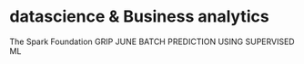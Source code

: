 # datascience & Business analytics
The Spark Foundation GRIP JUNE BATCH
      PREDICTION USING SUPERVISED ML
